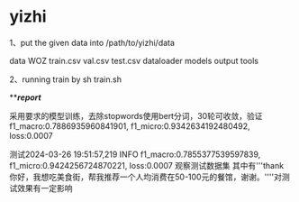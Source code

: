 # yizhi

1、put the given data into /path/to/yizhi/data

data
    WOZ
        train.csv
        val.csv
        test.csv
dataloader
models
output
tools


2、running train by 
sh train.sh



*****************report***************

采用要求的模型训练，去除stopwords使用bert分词，30轮可收敛，验证f1_macro:0.7886935960841901, f1_micro:0.9342634192480492, loss:0.0007

测试2024-03-26 19:51:57,219   INFO  f1_macro:0.7855377539597839, f1_micro:0.9424256724870221, loss:0.0007
观察测试数据集  其中有'''thank	你好，我想吃美食街，帮我推荐一个人均消费在50-100元的餐馆，谢谢。''''对测试效果有一定影响

